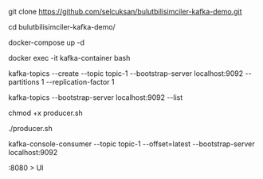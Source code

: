 git clone https://github.com/selcuksan/bulutbilisimciler-kafka-demo.git

cd bulutbilisimciler-kafka-demo/

docker-compose up -d

docker exec -it kafka-container bash

kafka-topics --create --topic topic-1 --bootstrap-server localhost:9092 --partitions 1 --replication-factor 1

kafka-topics --bootstrap-server localhost:9092 --list

chmod +x producer.sh  

./producer.sh

kafka-console-consumer --topic topic-1 --offset=latest --bootstrap-server localhost:9092

:8080 > UI
